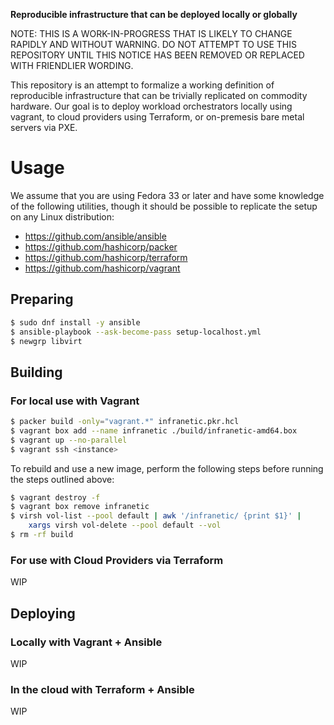 **Reproducible infrastructure that can be deployed locally or globally**

NOTE: THIS IS A WORK-IN-PROGRESS THAT IS LIKELY TO CHANGE RAPIDLY AND WITHOUT
WARNING. DO NOT ATTEMPT TO USE THIS REPOSITORY UNTIL THIS NOTICE HAS BEEN
REMOVED OR REPLACED WITH FRIENDLIER WORDING.

This repository is an attempt to formalize a working definition of reproducible
infrastructure that can be trivially replicated on commodity hardware. Our goal
is to deploy workload orchestrators locally using vagrant, to cloud providers
using Terraform, or on-premesis bare metal servers via PXE.


Usage
==========
We assume that you are using Fedora 33 or later and have some knowledge of the
following utilities, though it should be possible to replicate the setup on any
Linux distribution:

* https://github.com/ansible/ansible
* https://github.com/hashicorp/packer
* https://github.com/hashicorp/terraform
* https://github.com/hashicorp/vagrant

Preparing
----------
```sh
$ sudo dnf install -y ansible
$ ansible-playbook --ask-become-pass setup-localhost.yml
$ newgrp libvirt
```

Building
----------
### For local use with Vagrant
```sh
$ packer build -only="vagrant.*" infranetic.pkr.hcl
$ vagrant box add --name infranetic ./build/infranetic-amd64.box
$ vagrant up --no-parallel
$ vagrant ssh <instance>
```

To rebuild and use a new image, perform the following steps before running the
steps outlined above:

```sh
$ vagrant destroy -f
$ vagrant box remove infranetic
$ virsh vol-list --pool default | awk '/infranetic/ {print $1}' |
    xargs virsh vol-delete --pool default --vol
$ rm -rf build
```

### For use with Cloud Providers via Terraform
WIP

Deploying
----------
### Locally with Vagrant + Ansible
WIP

### In the cloud with Terraform + Ansible
WIP

